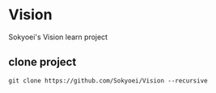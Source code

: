 # Vision

Sokyoei's Vision learn project

## clone project

```shell
git clone https://github.com/Sokyoei/Vision --recursive
```
